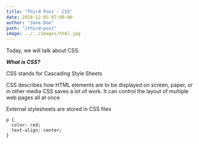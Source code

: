 ```yaml
---
title: "Third Post - CSS"
date: 2018-12-03 07:00:00
author: "Jane Doe"
path: "/third-post"
image: ../../images/html.jpg
---
```


Today, we will talk about CSS.

**_What is CSS?_**

CSS stands for Cascading Style Sheets

CSS describes how HTML elements are to be displayed on screen, paper, or in other media
CSS saves a lot of work. It can control the layout of multiple web pages all at once

External stylesheets are stored in CSS files

```
p {
  color: red;
  text-align: center;
}
```
